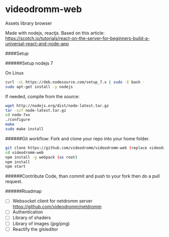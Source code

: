 # videodromm-web
Assets library browser 

Made with nodejs, reactjs. 
Based on this article: https://scotch.io/tutorials/react-on-the-server-for-beginners-build-a-universal-react-and-node-app

####Setup

######Setup nodejs 7

On Linux

``` sh
curl -sL https://deb.nodesource.com/setup_7.x | sudo -E bash -
sudo apt-get install -y nodejs
```

If needed, compile from the source:

``` sh
wget http://nodejs.org/dist/node-latest.tar.gz 
tar -xzf node-latest.tar.gz
cd node-7xx
./configure
make
sudo make install
```

######Git workflow:
Fork and clone your repo into your home folder.

``` sh
git clone https://github.com/videodromm/videodromm-web (replace videodromm by your name)
cd videodromm-web
npm install -g webpack (as root)
npm install
npm start
```

######Contribute
Code, than commit and push to your fork then do a pull request.

######Roadmap
- [ ] Websocket client for netdromm server https://github.com/videodromm/netdromm
- [ ] Authentication
- [ ] Library of shaders
- [ ] Library of images (jpg/png)
- [ ] Reactify the glsleditor 
